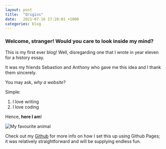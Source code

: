```yaml
---
layout: post
title:  "Origins"
date:   2021-07-16 17:28:01 +1000
categories: blog
---
```

### Welcome, stranger! Would you care to look inside my mind?

This is my first ever blog! Well, disregarding one that I wrote in year eleven for a history essay.

It was my friends Sebastion and Anthony who gave me this idea and I thank them sincerely.

You may ask, *why a website*?

Simple:
1. I love writing
2. I love coding

Hence, **here I am**!

![My favourite animal](https://www.australiangeographic.com.au/wp-content/uploads/2018/06/Pygmy-Possum_Amanda-McLean-Copy-1.jpg)


Check out my [Github][github-page] for more info on how I set this up using Github Pages; it was relatively straightforward and will be supplying endless fun.

[github-page]: https://github.com/peter-mcnair